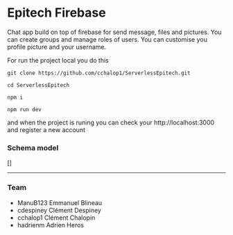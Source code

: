 # Epitech Firebase

Chat app build on top of firebase for send message, files and pictures.
You can create groups and manage roles of users.
You can customise you profile picture and your username.

For run the project local you do this

```
git clone https://github.com/cchalop1/ServerlessEpitech.git

cd ServerlessEpitech

npm i

npm run dev

```

and when the project is runing you can check your http://localhost:3000 and register a new account

### Schema model

[]

---
### Team

- ManuB123 Emmanuel Blineau
- cdespiney Clément Despiney 
- cchalop1 Clément Chalopin
- hadrienm Adrien Heros

